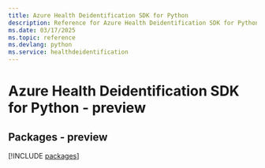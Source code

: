 ```yaml
---
title: Azure Health Deidentification SDK for Python
description: Reference for Azure Health Deidentification SDK for Python
ms.date: 03/17/2025
ms.topic: reference
ms.devlang: python
ms.service: healthdeidentification
---
```

# Azure Health Deidentification SDK for Python - preview
## Packages - preview
[!INCLUDE [packages](health-deidentification-index.md)]